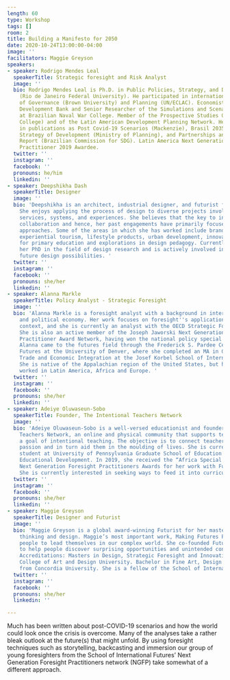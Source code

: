 ```yaml
---
length: 60
type: Workshop
tags: []
room: 2
title: Building a Manifesto for 2050
date: 2020-10-24T13:00:00-04:00
image: ''
facilitators: Maggie Greyson
speakers:
- speaker: Rodrigo Mendes Leal
  speakerTitle: Strategic foresight and Risk Analyst
  image: ''
  bio: Rodrigo Mendes Leal is Ph.D. in Public Policies, Strategy, and Development
    (Rio de Janeiro Federal University). He participated in international programs
    of Governance (Brown University) and Planning (UN/ECLAC). Economist at Brazilian
    Development Bank and Senior Researcher of the Simulations and Scenarios Laboratory
    at Brazilian Naval War College. Member of the Prospective Studies Group (Mackenzie
    College) and of the Latin American Development Planning Network. He participated
    in publications as Post Covid-19 Scenarios (Mackenzie), Brasil 2035 (IPEA), National
    Strategy of Development (Ministry of Planning), and Partnerships and Implementation
    Report (Brazilian Commission for SDG). Latin America Next Generation Foresight
    Practitioner 2019 Awardee.
  twitter: ''
  instagram: ''
  facebook: ''
  pronouns: he/him
  linkedin: ''
- speaker: Deepshikha Dash
  speakerTitle: Designer
  image: ''
  bio: 'Deepshikha is an architect, industrial designer, and futurist from India.
    She enjoys applying the process of design to diverse projects involving products,
    services, systems, and experiences. She believes that the key to innovation is
    collaboration and hence, her past engagements have primarily focused on multidisciplinary
    approaches. Some of the areas in which she has worked include branding and marketing,
    experiential tourism, lifestyle products, urban development, innovative platforms
    for primary education and explorations in design pedagogy. Currently, she is pursuing
    her PhD in the field of design research and is actively involved in exploring
    future design possibilities. '
  twitter: ''
  instagram: ''
  facebook: ''
  pronouns: she/her
  linkedin: ''
- speaker: Alanna Markle
  speakerTitle: Policy Analyst - Strategic Foresight
  image: ''
  bio: 'Alanna Markle is a foresight analyst with a background in international development
    and political economy. Her work focuses on foresight''s application in a policy
    context, and she is currently an analyst with the OECD Strategic Foresight Unit.
    She is also an active member of the Joseph Jaworski Next Generation Foresight
    Practitioner Award Network, having won the national policy special award in 2019.
    Alanna came to the futures field through the Frederick S. Pardee Center for International
    Futures at the University of Denver, where she completed an MA in Global Finance,
    Trade and Economic Integration at the Josef Korbel School of International Studies.
    She is native of the Appalachian region of the United States, but has lived and
    worked in Latin America, Africa and Europe. '
  twitter: ''
  instagram: ''
  facebook: ''
  pronouns: she/her
  linkedin: ''
- speaker: Adeiye Oluwaseun-Sobo
  speakerTitle: Founder, The Intentional Teachers Network
  image: ''
  bio: 'Adeiye Oluwaseun-Sobo is a well-versed educationist and founder of the Intentional
    Teachers Network, an online and physical community that supports teachers with
    a goal of intentional teaching. The objective is to connect teachers, fuel their
    passion and in turn aid them in the moulding of lives. She is currently a Graduate
    student at University of Pennsylvania Graduate School of Education studying International
    Educational Development. In 2019, she received the “Africa Special Award” of the
    Next Generation Foresight Practitioners Awards for her work with Futures Literacy.
    She is currently interested in seeking ways to feed it into curricula. '
  twitter: ''
  instagram: ''
  facebook: ''
  pronouns: she/her
  linkedin: ''
- speaker: Maggie Greyson
  speakerTitle: Designer and Futurist
  image: ''
  bio: 'Maggie Greyson is a global award-winning Futurist for her mastery in futures
    thinking and design. Maggie’s most important work, Making Futures Present helps
    people to lead themselves in our complex world. She co-founded Futures Present
    to help people discover surprising opportunities and unintended consequences.
    Accreditations: Masters in Design, Strategic Foresight and Innovation from Ontario
    College of Art and Design University. Bachelor in Fine Art, Design for the Theatre
    from Concordia University. She is a fellow of the School of International Futures. '
  twitter: ''
  instagram: ''
  facebook: ''
  pronouns: she/her
  linkedin: ''

---
```

Much has been written about post-COVID-19 scenarios and how the world could look once the crisis is overcome. Many of the analyses take a rather bleak outlook at the future(s) that might unfold. By using foresight techniques such as storytelling, backcasting and immersion our group of young foresighters from the School of International Futures’ Next Generation Foresight Practitioners network (NGFP) take somewhat of a different approach.